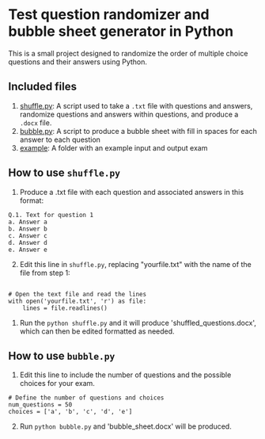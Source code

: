 # Test question randomizer and bubble sheet generator in Python


This is a small project designed to randomize the order of multiple choice questions and 
their answers using Python.

## Included files

1. [shuffle.py](\shuffle.py): A script used to take a `.txt` file with questions and answers, randomize questions and answers within  questions, and produce a `.docx` file.
2. [bubble.py](\bubble.py): A script to produce a bubble sheet with fill in spaces for each answer to each question
3. [example](\example): A folder with an example input and output exam

## How to use `shuffle.py`

1. Produce a .txt file with each question and associated answers in this format:

```{text}
Q.1. Text for question 1
a. Answer a
b. Answer b
c. Answer c
d. Answer d
e. Answer e
```

2. Edit this line in `shuffle.py`, replacing "yourfile.txt" with the name of the file from step 1:

```{python}

# Open the text file and read the lines
with open('yourfile.txt', 'r') as file:
    lines = file.readlines()

```

1. Run the `python shuffle.py` and it will produce 'shuffled_questions.docx', which can then be edited formatted as needed.

## How to use `bubble.py`

1. Edit this line to include the number of questions and the possible choices for your exam.

```{python}
# Define the number of questions and choices
num_questions = 50
choices = ['a', 'b', 'c', 'd', 'e']
```

2. Run `python bubble.py` and 'bubble_sheet.docx' will be produced.
